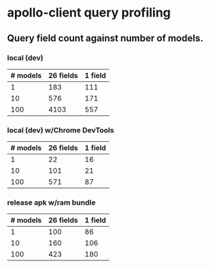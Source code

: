 # apollo-client query profiling

## Query field count against number of models.

### **local (dev)**

| # models | 26 fields | 1 field |
| --- | --- | --- |
| 1 | 183 | 111 |
| 10 | 576 | 171 |
| 100 | 4103 | 557 |

### **local (dev) w/Chrome DevTools**

| # models | 26 fields | 1 field |
| --- | --- | --- |
| 1 | 22 | 16 |
| 10 | 101 | 21 |
| 100 | 571 | 87 |

### **release apk w/ram bundle**

| # models | 26 fields | 1 field |
| --- | --- | --- |
| 1 | 100 | 86 |
| 10 | 160 | 106 |
| 100 | 423 | 180 |
